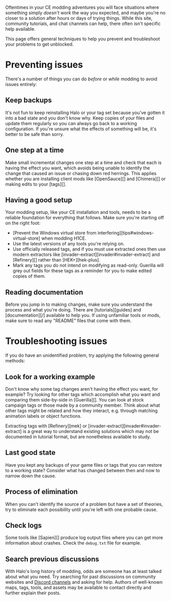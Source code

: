 Oftentimes in your CE modding adventures you will face situations where something simply _doesn't work_ the way you expected, and maybe you're no closer to a solution after hours or days of trying things. While this site, community tutorials, and chat channels can help, there often isn't specific help available.

This page offers general techniques to help you prevent and troubleshoot your problems to get unblocked.

# Preventing issues
There's a number of things you can do _before_ or _while_ modding to avoid issues entirely:

## Keep backups
It's not fun to keep reinstalling Halo or your tag set because you've gotten it into a bad state and you don't know why. Keep copies of your files and update them regularly so you can always go back to a working configuration. If you're unsure what the effects of something will be, it's better to be safe than sorry.

## One step at a time
Make small incremental changes one step at a time and check that each is having the effect you want, which avoids being unable to identify the change that caused an issue or chasing down red herrings. This applies whether you are installing client mods like [OpenSauce][] and [Chimera][] or making edits to your [tags][].

## Having a good setup
Your modding setup, like your CE installation and tools, needs to be a reliable foundation for everything that follows. Make sure you're starting off on the right foot:

* [Prevent the Windows virtual store from interfering][tips#windows-virtual-store] when modding H1CE.
* Use the latest versions of any tools you're relying on.
* Use officially released tags, and if you must use extracted ones then use modern extractors like [invader-extract][invader#invader-extract] and [Refinery][] rather than [HEK+][hek-plus].
* Mark any tags you do not intend on modifying as read-only. Guerilla will grey out fields for these tags as a reminder for you to make edited copies of them.

## Reading documentation
Before you jump in to making changes, make sure you understand the process and what you're doing. There are [tutorials][guides] and [documentation][/] available to help you. If using unfamiliar tools or mods, make sure to read any "README" files that come with them.

# Troubleshooting issues
If you do have an unidentified problem, try applying the following general methods:

## Look for a working example
Don't know why some tag changes aren't having the effect you want, for example? Try looking for other tags which accomplish what you want and comparing them side-by-side in [Guerilla][]. You can look at stock campaign tags or those made by a community member. Think about what other tags might be related and how they interact, e.g. through matching animation labels or object functions.

Extracting tags with [Refinery][mek] or [invader-extract][invader#invader-extract] is a great way to understand existing solutions which may not be documented in tutorial format, but are nonetheless available to study.

## Last good state
Have you kept any backups of your game files or tags that you can restore to a working state? Consider what has changed between then and now to narrow down the cause.

## Process of elimination
When you can't identify the source of a problem but have a set of theories, try to eliminate each possibility until you're left with one probable cause.

## Check logs
Some tools like [Sapien][] produce log output files where you can get more information about crashes. Check the `debug.txt` file for example.

## Search previous discussions
With Halo's long history of modding, odds are someone has at least talked  about what you need. Try searching for past discussions on community websites and [Discord channels][discord] and asking for help. Authors of well-known maps, tags, tools, and assets may be available to contact directly and further explain their posts.

[discord]: https://discord.reclaimers.net/
